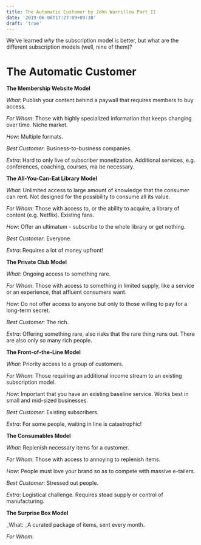 ```yaml
---
title: The Automatic Customer by John Warrillow Part II
date: '2019-06-08T17:27:09+09:30'
draft: 'true'
---
```

We've learned _why_ the subscription model is better, but what are the different subscription models (well, nine of them)?

# The Automatic Customer

**The Membership Website Model**

_What_: Publish your content behind a paywall that requires members to buy access.

_For Whom_:  Those with highly specialized information that keeps changing over time. Niche market.

_How_: Multiple formats.

_Best Customer_: Business-to-business companies.

_Extra_: Hard to only live of subscriber monetization. Additional services, e.g. conferences, coaching, courses, ma be necessary. 

**The All-You-Can-Eat Library Model**

_What_: Unlimited access to large amount of knowledge that the consumer can rent. Not designed for the possibility to consume all its value.

_For Whom_: Those with access to, or the ability to acquire, a library of content (e.g. Netflix). Existing fans.

_How_: Offer an ultimatum - subscribe to the whole library or get nothing.

_Best Customer_: Everyone.

_Extra_: Requires a lot of money upfront!

**The Private Club Model**

_What_: Ongoing access to something rare.

_For Whom_: Those with access to something in limited supply, like a service or an experience, that affluent consumers want.

_How_: Do not offer access to anyone but only to those willing to pay for a long-term secret.

_Best Customer_: The rich.

_Extra_: Offering something rare, also risks that the rare thing runs out. There are also only so many rich people.

**The Front-of-the-Line Model**

_What_: Priority access to a group of customers.

_For Whom_: Those requiring an additional income stream to an existing subscription model.

_How_: Important that you have an existing baseline service. Works best in small and mid-sized businesses.

_Best Customer_: Existing subscribers.

_Extra_: For some people, waiting in line is catastrophic!

**The Consumables Model**

_What_: Replenish necessary items for a customer.

_For Whom_: Those with access to annoying to replenish items.

_How_: People must love your brand so as to compete with massive e-tailers. 

_Best Customer_: Stressed out people.

_Extra_: Logistical challenge. Requires stead supply or control of manufacturing.

**The Surprise Box Model**

_What: _A curated package of items, sent every month.

_For Whom_:
